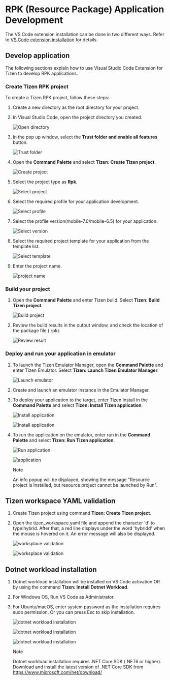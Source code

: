 # RPK (Resource Package) Application Development

The VS Code extension installation can be done in two different ways. Refer to [VS Code extension installation](dotnet.md) for details. 

## Develop application

The following sections explain how to use Visual Studio Code Extension for Tizen to develop RPK applications.

### Create Tizen RPK project

To create a Tizen RPK project, follow these steps:

1. Create a new directory as the root directory for your project.

2. In Visual Studio Code, open the project directory you created.

   ![Open directory](media/rpk_directory.png)

3. In the pop up window, select the **Trust folder and enable all features** button.

   ![Trust folder](media/web_trust.PNG)

4. Open the **Command Palette** and select **Tizen: Create Tizen project**.

   ![Create project](media/rpk_project_create.png)

5. Select the project type as **Rpk**.

   ![Select project](media/rpk_project_type.png)

6. Select the required profile for your application development.

   ![Select profile](media/rpk_project_profile.png)

7. Select the profile version(mobile-7.0/mobile-6.5) for your application.

   ![Select version](media/rpk_project_version.png)

8. Select the required project template for your application from the template list.

   ![Select template](media/rpk_project_template.png)

9. Enter the project name.

   ![project name](media/rpk_project_name.png)


### Build your project

1. Open the **Command Palette** and enter Tizen build. Select **Tizen: Build Tizen project**.

   ![Build project](media/rpk_build.png)

2. Review the build results in the output window, and check the location of the package file (.rpk).

   ![Review result](media/rpk_build_result.png)

### Deploy and run your application in emulator

1. To launch the Tizen Emulator Manager, open the **Command Palette** and enter Tizen Emulator. Select **Tizen: Launch Tizen Emulator Manager**.

   ![Launch emulator](media/rpk_deploy.png)

2. Create and launch an emulator instance in the Emulator Manager.

3. To deploy your application to the target, enter Tizen Install in the **Command Palette** and select **Tizen: Install Tizen application**.

   ![Install application](media/rpk_install_app.png)

   ![Install application](media/rpk_install_app_result.png)

4. To run the application on the emulator, enter run in the **Command Palette** and select **Tizen: Run Tizen application**.

   ![Run application](media/rpk_run_app1.png)

   ![application](media/rpk_run_app2.png)

   > [!NOTE] 
   > An info popup will be displayed, showing the message "Resource project is Installed, but resource project cannot be launched by Run".


## Tizen workspace YAML validation

1. Create Tizen project using command **Tizen: Create Tizen project**.

2. Open the tizen_workspace.yaml file and append the character 'd' to type:hybrid. After that, a red line displays under the word 'hybridd' when the mouse is hovered on it. An error message will also be displayed.
  
   ![worksplace validation](media/rpk_tizen_workspace_yaml_open.png)

   ![worksplace validation](media/rpk_tizen_workspace_yaml_validation.png)


## Dotnet workload installation

1. Dotnet workload installation will be installed on VS Code activation OR by using the command **Tizen: Install Dotnet Workload**.

2. For Windows OS, Run VS Code as Administrator.

3. For Ubuntu/macOS, enter system password as the installation requires sudo permission. Or you can press Esc to skip installation.
  
   ![dotnet workload installation](media/dotnet_workload_install_password.png)

   ![dotnet workload installation](media/dotnet_workload_install_password_enter.png)
   
   ![dotnet workload installation](media/dotnet_workload_install_success.png)
   
   > [!NOTE] 
   > Dotnet workload installation requires .NET Core SDK (.NET6 or higher).
   > Download and install the latest version of .NET Core SDK from <https://www.microsoft.com/net/download/>
